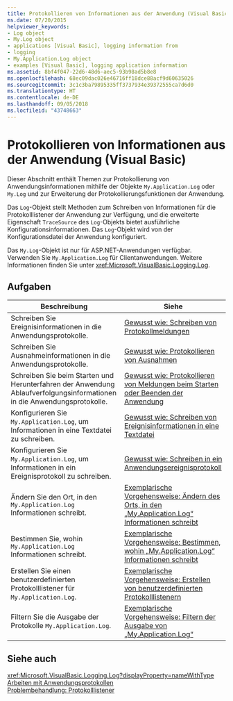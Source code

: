 ```yaml
---
title: Protokollieren von Informationen aus der Anwendung (Visual Basic)
ms.date: 07/20/2015
helpviewer_keywords:
- Log object
- My.Log object
- applications [Visual Basic], logging information from
- logging
- My.Application.Log object
- examples [Visual Basic], logging application information
ms.assetid: 8bf4f047-22d6-48d6-aec5-93b98ad5b8e8
ms.openlocfilehash: 68ec09dac026e46716ff18dce88acf9d60635026
ms.sourcegitcommit: 3c1c3ba79895335ff3737934e39372555ca7d6d0
ms.translationtype: HT
ms.contentlocale: de-DE
ms.lasthandoff: 09/05/2018
ms.locfileid: "43748663"
---
```

# <a name="logging-information-from-the-application-visual-basic"></a>Protokollieren von Informationen aus der Anwendung (Visual Basic)
Dieser Abschnitt enthält Themen zur Protokollierung von Anwendungsinformationen mithilfe der Objekte `My.Application.Log` oder `My.Log` und zur Erweiterung der Protokollierungsfunktionen der Anwendung.  
  
 Das `Log`-Objekt stellt Methoden zum Schreiben von Informationen für die Protokolllistener der Anwendung zur Verfügung, und die erweiterte Eigenschaft `TraceSource` des `Log`-Objekts bietet ausführliche Konfigurationsinformationen. Das `Log`-Objekt wird von der Konfigurationsdatei der Anwendung konfiguriert.  
  
 Das `My.Log`-Objekt ist nur für ASP.NET-Anwendungen verfügbar. Verwenden Sie `My.Application.Log` für Clientanwendungen. Weitere Informationen finden Sie unter <xref:Microsoft.VisualBasic.Logging.Log>.  
  
## <a name="tasks"></a>Aufgaben  
  
|Beschreibung|Siehe|  
|--------|---------|  
|Schreiben Sie Ereignisinformationen in die Anwendungsprotokolle.|[Gewusst wie: Schreiben von Protokollmeldungen](../../../../visual-basic/developing-apps/programming/log-info/how-to-write-log-messages.md)|  
|Schreiben Sie Ausnahmeinformationen in die Anwendungsprotokolle.|[Gewusst wie: Protokollieren von Ausnahmen](../../../../visual-basic/developing-apps/programming/log-info/how-to-log-exceptions.md)|  
|Schreiben Sie beim Starten und Herunterfahren der Anwendung Ablaufverfolgungsinformationen in die Anwendungsprotokolle.|[Gewusst wie: Protokollieren von Meldungen beim Starten oder Beenden der Anwendung](../../../../visual-basic/developing-apps/programming/log-info/how-to-log-messages-when-the-application-starts-or-shuts-down.md)|  
|Konfigurieren Sie `My.Application.Log`, um Informationen in eine Textdatei zu schreiben.|[Gewusst wie: Schreiben von Ereignisinformationen in eine Textdatei](../../../../visual-basic/developing-apps/programming/log-info/how-to-write-event-information-to-a-text-file.md)|  
|Konfigurieren Sie `My.Application.Log`, um Informationen in ein Ereignisprotokoll zu schreiben.|[Gewusst wie: Schreiben in ein Anwendungsereignisprotokoll](../../../../visual-basic/developing-apps/programming/log-info/how-to-write-to-an-application-event-log.md)|  
|Ändern Sie den Ort, in den `My.Application.Log` Informationen schreibt.|[Exemplarische Vorgehensweise: Ändern des Orts, in den „My.Application.Log“ Informationen schreibt](../../../../visual-basic/developing-apps/programming/log-info/walkthrough-changing-where-my-application-log-writes-information.md)|  
|Bestimmen Sie, wohin `My.Application.Log` Informationen schreibt.|[Exemplarische Vorgehensweise: Bestimmen, wohin „My.Application.Log“ Informationen schreibt](../../../../visual-basic/developing-apps/programming/log-info/walkthrough-determining-where-my-application-log-writes-information.md)|  
|Erstellen Sie einen benutzerdefinierten Protokolllistener für `My.Application.Log`.|[Exemplarische Vorgehensweise: Erstellen von benutzerdefinierten Protokolllistenern](../../../../visual-basic/developing-apps/programming/log-info/walkthrough-creating-custom-log-listeners.md)|  
|Filtern Sie die Ausgabe der Protokolle `My.Application.Log`.|[Exemplarische Vorgehensweise: Filtern der Ausgabe von „My.Application.Log“](../../../../visual-basic/developing-apps/programming/log-info/walkthrough-filtering-my-application-log-output.md)|  
  
## <a name="see-also"></a>Siehe auch  
 <xref:Microsoft.VisualBasic.Logging.Log?displayProperty=nameWithType>  
 [Arbeiten mit Anwendungsprotokollen](../../../../visual-basic/developing-apps/programming/log-info/working-with-application-logs.md)  
 [Problembehandlung: Protokolllistener](../../../../visual-basic/developing-apps/programming/log-info/troubleshooting-log-listeners.md)
